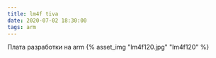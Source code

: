 ```yaml
---
title: lm4f tiva 
date: 2020-07-02 18:30:00 
tags: arm
---
```

Плата разработки на arm
{% asset_img "lm4f120.jpg" "lm4f120" %}
